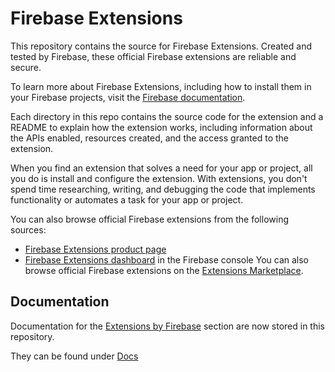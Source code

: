 # Firebase Extensions

This repository contains the source for Firebase Extensions. Created and tested by Firebase, these official Firebase extensions are reliable and secure. 

To learn more about Firebase Extensions, including how to install them in your Firebase projects, visit the [Firebase documentation](https://firebase.google.com/docs/extensions).

Each directory in this repo contains the source code for the extension and a README to explain how the extension works, including information about the APIs enabled, resources created, and the access granted to the extension.

When you find an extension that solves a need for your app or project, all you do is install and configure the extension. With extensions, you don't spend time researching, writing, and debugging the code that implements functionality or automates a task for your app or project.

You can also browse official Firebase extensions from the following sources:

* [Firebase Extensions product page](https://firebase.google.com/products/extensions)
* [Firebase Extensions dashboard](https://console.firebase.google.com/project/_/extensions/) in the Firebase console
You can also browse official Firebase extensions on the [Extensions Marketplace](https://extensions.dev).

## Documentation

Documentation for the [Extensions by Firebase](https://firebase.google.com/docs/extensions) section are now stored in this repository.

They can be found under [Docs](https://github.com/firebase/extensions/tree/master/docs)
